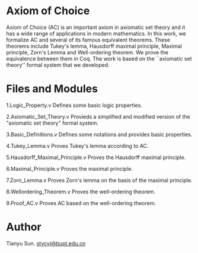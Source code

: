# Axiom of Choice
Axiom of Choice (AC) is an important axiom in axiomatic set theory and it has a wide range of applications in modern mathematics. In this work, we formalize AC and several of its famous equivalent theorems. These theorems include Tukey's lemma, Hausdorff maximal principle, Maximal principle, Zorn's Lemma and Well-ordering theorem. We prove the equivalence between them in Coq. The work is based on the ``axiomatic set theory'' formal system that we developed.

# Files and Modules
1.Logic_Property.v Defines some basic logic properties.

2.Axiomatic_Set_Theory.v Provieds a simplified and modified version of the "axiomatic set theory" formal system.

3.Basic_Definitions.v Defines some notations and provides basic properties.

4.Tukey_Lemma.v Proves Tukey's lemma according to AC.

5.Hausdorff_Maximal_Principle.v Proves the Hausdorff maximal principle.

6.Maximal_Principle.v Proves the maximal principle.

7.Zorn_Lemma.v Proves Zorn's lemma on the basis of the maximal principle.

8.Wellordering_Theorem.v Proves the well-ordering theorem.

9.Proof_AC.v Proves AC based on the well-ordering theorem.

# Author
Tianyu Sun. stycyj@bupt.edu.cn
